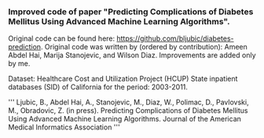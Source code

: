 <h3> Improved code of paper "Predicting Complications of Diabetes Mellitus Using Advanced Machine Learning Algorithms". </h3>

Original code can be found here: https://github.com/bljubic/diabetes-prediction.
Original code was written by (ordered by contribution): Ameen Abdel Hai, Marija Stanojevic, and Wilson Diaz. Improvements are added only by me.

Dataset: Healthcare Cost and Utilization Project (HCUP) State inpatient databases (SID) of California for the period: 2003-2011.

'''
Ljubic, B., Abdel Hai, A., Stanojevic, M., Diaz, W., Polimac, D., Pavlovski, M., Obradovic, Z. (in press). Predicting Complications of Diabetes Mellitus Using Advanced Machine Learning Algorithms. Journal of the American Medical Informatics Association
'''
